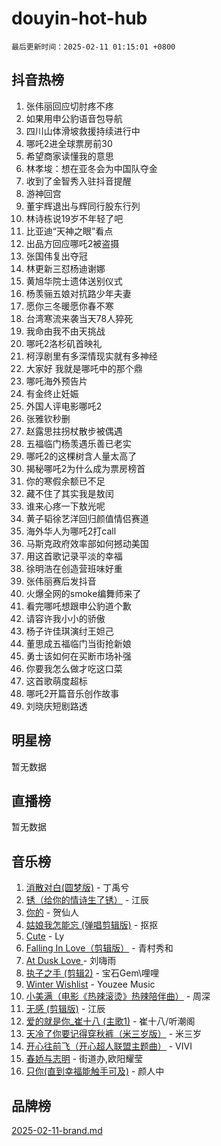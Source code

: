 # douyin-hot-hub

`最后更新时间：2025-02-11 01:15:01 +0800`

## 抖音热榜

1. 张伟丽回应切肘疼不疼
1. 如果用申公豹语音包导航
1. 四川山体滑坡救援持续进行中
1. 哪吒2进全球票房前30
1. 希望商家读懂我的意思
1. 林孝埈：想在亚冬会为中国队夺金
1. 收到了金智秀入驻抖音提醒
1. 游神回宫
1. 董宇辉退出与辉同行股东行列
1. 林诗栋说19岁不年轻了吧
1. 比亚迪“天神之眼”看点
1. 出品方回应哪吒2被盗摄
1. 张国伟复出夺冠
1. 林更新三怼杨迪谢娜
1. 黄旭华院士遗体送别仪式
1. 杨羡骊五娘对抗路少年夫妻
1. 愿你三冬暖愿你春不寒
1. 台湾寒流来袭当天78人猝死
1. 我命由我不由天挑战
1. 哪吒2洛杉矶首映礼
1. 柯淳剧里有多深情现实就有多神经
1. 大家好 我就是哪吒中的那个鼎
1. 哪吒海外预告片
1. 有金终止妊娠
1. 外国人评电影哪吒2
1. 张雅钦秒删
1. 赵露思拄拐杖散步被偶遇
1. 五福临门杨羡遇乐善已老实
1. 哪吒2的这棵树含人量太高了
1. 揭秘哪吒2为什么成为票房榜首
1. 你的寒假余额已不足
1. 藏不住了其实我是敖闰
1. 谁来心疼一下敖光呢
1. 黄子韬徐艺洋回归颜值情侣赛道
1. 海外华人为哪吒2打call
1. 马斯克政府效率部如何撼动美国
1. 用这首歌记录平淡的幸福
1. 徐明浩在创造营班味好重
1. 张伟丽赛后发抖音
1. 火爆全网的smoke编舞师来了
1. 看完哪吒想跟申公豹道个歉
1. 请容许我小小的骄傲
1. 杨子许佳琪演纣王妲己
1. 董思成五福临门当街抢新娘
1. 勇士该如何在买断市场补强
1. 你要我怎么做才吃这口菜
1. 这首歌萌度超标
1. 哪吒2开篇音乐创作故事
1. 刘晓庆短剧路透

## 明星榜

暂无数据

## 直播榜

暂无数据

## 音乐榜

1. [消散对白(圆梦版)](https://sf6-cdn-tos.douyinstatic.com/obj/tos-cn-ve-2774/og4jB5I5IizzoZVAAAzWgBMAsMDWoArfwBOiFs) - 丁禹兮
1. [锈（给你的情诗生了锈）](https://sf5-hl-cdn-tos.douyinstatic.com/obj/tos-cn-ve-2774/o8a1PBtVqIYbPEGK6e5A4egedVMdm3fCIz6bbE) - 江辰
1. [你的](https://sf5-hl-cdn-tos.douyinstatic.com/obj/tos-cn-ve-2774/oYuIeKf42jB7sEV6B2upMdpYAgfrQWj0FeRegh) - 贺仙人
1. [姑娘我怎能忘 (弹唱剪辑版)](https://sf5-hl-cdn-tos.douyinstatic.com/obj/tos-cn-ve-2774/okamwrBGEMz6illuEofAsMV4yzF5tVWbBiA5AI) - 抠抠
1. [Cute](https://sf5-hl-cdn-tos.douyinstatic.com/obj/tos-cn-ve-2774/o4IbIzHWKAAB4wsS5qMBRiiAlEBGTpQRNfFvuo) - Ly
1. [Falling In Love（剪辑版）](https://sf5-hl-cdn-tos.douyinstatic.com/obj/tos-cn-ve-2774/o8ajpA8zzgBPahbBIO8AcKGBLJezFCRd1wfP9f) - 青村秀和
1. [ At Dusk  Love ](https://sf5-hl-cdn-tos.douyinstatic.com/obj/tos-cn-ve-2774/o8CrpCf5CaYgI4ZrtQgMQAFEfuGqNnRSDQAPBc) - 刘嗨雨
1. [执子之手 (剪辑2)](https://sf5-hl-cdn-tos.douyinstatic.com/obj/tos-cn-ve-2774/oUoZLQjCc31XzqsBnBQUNgeKtYPBcgbFDwtfcu) - 宝石Gem\哩哩
1. [Winter Wishlist](https://sf5-hl-cdn-tos.douyinstatic.com/obj/tos-cn-ve-2774/oIIgUOeamCFCVAzxN6MFRLIBlLGpUqQxeeHrLE) - Youzee Music
1. [小美满（电影《热辣滚烫》热辣陪伴曲）](https://sf5-hl-cdn-tos.douyinstatic.com/obj/tos-cn-ve-2774/o0GAn2lSgfZIDUgtevCGDQYnFg4CwnrBaxbTZL) - 周深
1. [无感 (剪辑版)](https://sf5-hl-cdn-tos.douyinstatic.com/obj/tos-cn-ve-2774/o0eIsUzJBDlQaQFC5OFlgbMEZC1TFYBftOBn6p) - 江辰
1. [爱的就是你_崔十八 (主歌1)](https://sf5-hl-cdn-tos.douyinstatic.com/obj/tos-cn-ve-2774/oI5BO5DhFZ6UTcNCnZaOCBLtZ7WIMQGfgnXf5E) - 崔十八/听潮阁
1. [天冷了你要记得穿秋裤（米三岁版）](https://sf5-hl-cdn-tos.douyinstatic.com/obj/tos-cn-ve-2774/oQlIwVIDWiZ6BQilAorS7MA0AgCkQDvcZAdm1) - 米三岁
1. [开心往前飞（开心超人联盟主题曲）](https://sf5-hl-cdn-tos.douyinstatic.com/obj/tos-cn-ve-2774/9d8fb7c82cf1421fb93a9fe925275e0a) - VIVI
1. [春娇与志明](https://sf5-hl-cdn-tos.douyinstatic.com/obj/tos-cn-ve-2774/e530d8fceb7044b39707d7f9ff54add1) - 街道办,欧阳耀莹
1. [只你(直到幸福能触手可及)](https://sf5-hl-cdn-tos.douyinstatic.com/obj/tos-cn-ve-2774/o0lBkRDzFTeaVSUz3ZZSCBVtZ5DIMQGfgmEAuE) - 颜人中

## 品牌榜

[2025-02-11-brand.md](2025-02-11-brand.md)

